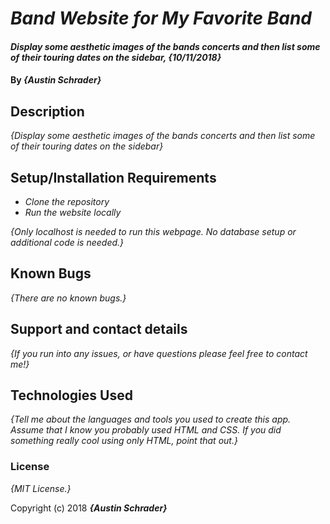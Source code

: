 # _Band Website for My Favorite Band_

#### _Display some aesthetic images of the bands concerts and then list some of their touring dates on the sidebar, {10/11/2018}_

#### By _**{Austin Schrader}**_

## Description

_{Display some aesthetic images of the bands concerts and then list some of their touring dates on the sidebar}_

## Setup/Installation Requirements

* _Clone the repository_
* _Run the website locally_

_{Only localhost is needed to run this webpage. No database setup or additional code is needed.}_

## Known Bugs

_{There are no known bugs.}_

## Support and contact details

_{If you run into any issues, or have questions please feel free to contact me!}_

## Technologies Used

_{Tell me about the languages and tools you used to create this app. Assume that I know you probably used HTML and CSS. If you did something really cool using only HTML, point that out.}_

### License

*{MIT License.}*

Copyright (c) 2018 **_{Austin Schrader}_**
